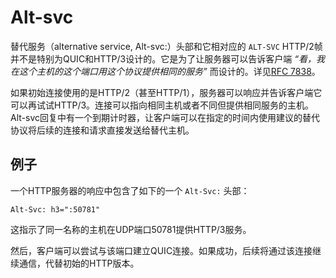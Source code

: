 # Alt-svc

替代服务（alternative service, Alt-svc:）头部和它相对应的 `ALT-SVC` HTTP/2帧并不是特别为QUIC和HTTP/3设计的。它是为了让服务器可以告诉客户端 *“看，我在这个主机的这个端口用这个协议提供相同的服务”* 而设计的。详见[RFC 7838](https://tools.ietf.org/html/rfc7838)。

如果初始连接使用的是HTTP/2（甚至HTTP/1），服务器可以响应并告诉客户端它可以再试试HTTP/3。连接可以指向相同主机或者不同但提供相同服务的主机。Alt-svc回复中有一个到期计时器，让客户端可以在指定的时间内使用建议的替代协议将后续的连接和请求直接发送给替代主机。

## 例子

一个HTTP服务器的响应中包含了如下的一个 `Alt-Svc:` 头部：

    Alt-Svc: h3=":50781"

这指示了同一名称的主机在UDP端口50781提供HTTP/3服务。

然后，客户端可以尝试与该端口建立QUIC连接。如果成功，后续将通过该连接继续通信，代替初始的HTTP版本。
